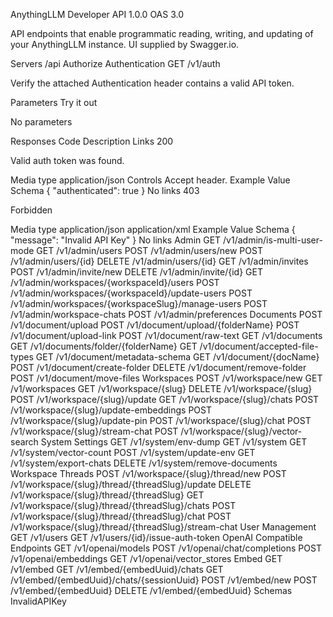 AnythingLLM Developer API
 1.0.0 
OAS 3.0

API endpoints that enable programmatic reading, writing, and updating of your AnythingLLM instance. UI supplied by Swagger.io.

Servers
/api
Authorize
Authentication
GET
/v1/auth

Verify the attached Authentication header contains a valid API token.

Parameters
Try it out

No parameters

Responses
Code	Description	Links
200	

Valid auth token was found.

Media type
application/json
Controls Accept header.
Example Value
Schema
{
  "authenticated": true
}
	No links
403	

Forbidden

Media type
application/json
application/xml
Example Value
Schema
{
  "message": "Invalid API Key"
}
	No links
Admin
GET
/v1/admin/is-multi-user-mode
GET
/v1/admin/users
POST
/v1/admin/users/new
POST
/v1/admin/users/{id}
DELETE
/v1/admin/users/{id}
GET
/v1/admin/invites
POST
/v1/admin/invite/new
DELETE
/v1/admin/invite/{id}
GET
/v1/admin/workspaces/{workspaceId}/users
POST
/v1/admin/workspaces/{workspaceId}/update-users
POST
/v1/admin/workspaces/{workspaceSlug}/manage-users
POST
/v1/admin/workspace-chats
POST
/v1/admin/preferences
Documents
POST
/v1/document/upload
POST
/v1/document/upload/{folderName}
POST
/v1/document/upload-link
POST
/v1/document/raw-text
GET
/v1/documents
GET
/v1/documents/folder/{folderName}
GET
/v1/document/accepted-file-types
GET
/v1/document/metadata-schema
GET
/v1/document/{docName}
POST
/v1/document/create-folder
DELETE
/v1/document/remove-folder
POST
/v1/document/move-files
Workspaces
POST
/v1/workspace/new
GET
/v1/workspaces
GET
/v1/workspace/{slug}
DELETE
/v1/workspace/{slug}
POST
/v1/workspace/{slug}/update
GET
/v1/workspace/{slug}/chats
POST
/v1/workspace/{slug}/update-embeddings
POST
/v1/workspace/{slug}/update-pin
POST
/v1/workspace/{slug}/chat
POST
/v1/workspace/{slug}/stream-chat
POST
/v1/workspace/{slug}/vector-search
System Settings
GET
/v1/system/env-dump
GET
/v1/system
GET
/v1/system/vector-count
POST
/v1/system/update-env
GET
/v1/system/export-chats
DELETE
/v1/system/remove-documents
Workspace Threads
POST
/v1/workspace/{slug}/thread/new
POST
/v1/workspace/{slug}/thread/{threadSlug}/update
DELETE
/v1/workspace/{slug}/thread/{threadSlug}
GET
/v1/workspace/{slug}/thread/{threadSlug}/chats
POST
/v1/workspace/{slug}/thread/{threadSlug}/chat
POST
/v1/workspace/{slug}/thread/{threadSlug}/stream-chat
User Management
GET
/v1/users
GET
/v1/users/{id}/issue-auth-token
OpenAI Compatible Endpoints
GET
/v1/openai/models
POST
/v1/openai/chat/completions
POST
/v1/openai/embeddings
GET
/v1/openai/vector_stores
Embed
GET
/v1/embed
GET
/v1/embed/{embedUuid}/chats
GET
/v1/embed/{embedUuid}/chats/{sessionUuid}
POST
/v1/embed/new
POST
/v1/embed/{embedUuid}
DELETE
/v1/embed/{embedUuid}
Schemas
InvalidAPIKey